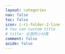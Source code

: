 ```yaml
---
layout: categories
nav: false
toc: false
icon: i-ri-folder-2-line
# You can custom title
# title: 云游的小分类
comment: false
aside: false
---
```

